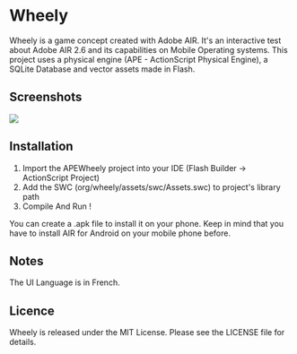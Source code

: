 Wheely
======
Wheely is a game concept created with Adobe AIR. It's an interactive test about Adobe AIR 2.6 and its capabilities on Mobile Operating systems. This project uses a physical engine (APE - ActionScript Physical Engine), a SQLite Database and vector assets made in Flash.

Screenshots
-----------
[![](https://raw.github.com/jvergerolle/wheely/master/Screenshots/wheely2.png)](https://raw.github.com/jvergerolle/wheely/master/Screenshots/wheely2.png)

Installation
------------
1. Import the APEWheely project into your IDE (Flash Builder -> ActionScript Project)
1. Add the SWC (org/wheely/assets/swc/Assets.swc) to project's library path
1. Compile And Run !

You can create a .apk file to install it on your phone. Keep in mind that you have to install AIR for Android on your mobile phone before.

Notes
-----
The UI Language is in French.

Licence
-------
Wheely is released under the MIT License. Please see the LICENSE file for details.